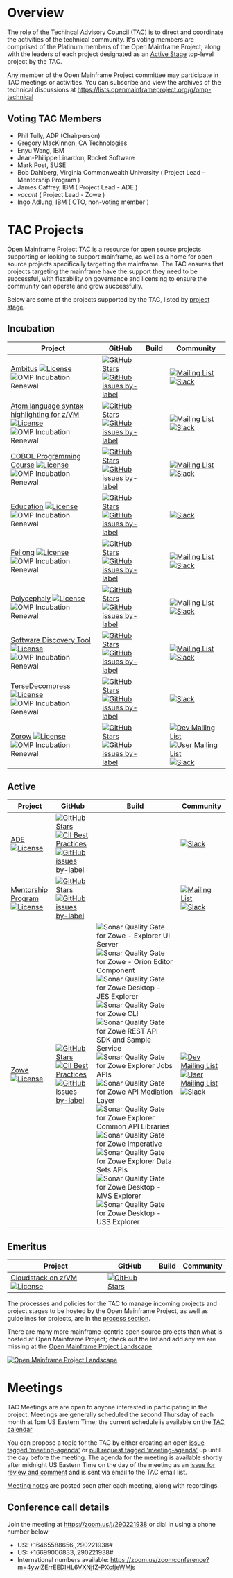 # Overview

The role of the Techincal Advisory Council (TAC) is to direct and coordinate the activities of the technical community. It's voting members are comprised of the Platinum members of the Open Mainframe Project, along with the leaders of each project designated as an [Active Stage](process/project_stages.md#active-stage) top-level project by the TAC.

Any member of the Open Mainframe Project committee may participate in TAC meetings or activities. You can subscribe and view the archives of the technical discussions at https://lists.openmainframeproject.org/g/omp-technical

## Voting TAC Members

  * Phil Tully, ADP (Chairperson)
  * Gregory MacKinnon, CA Technologies
  * Enyu Wang, IBM
  * Jean-Philippe Linardon, Rocket Software
  * Mark Post, SUSE
  * Bob Dahlberg, Virginia Commonwealth University ( Project Lead - Mentorship Program )
  * James Caffrey, IBM ( Project Lead - ADE )
  * _vacant_ ( Project Lead - Zowe )
  * Ingo Adlung, IBM ( CTO, non-voting member )

# TAC Projects

Open Mainframe Project TAC is a resource for open source projects supporting or looking to support mainframe, as well as a home for open source projects specifically targetting the mainframe. The TAC ensures that projects targeting the mainframe have the support they need to be successful, with flexability on governance and licensing to ensure the community can operate and grow successfully.

Below are some of the projects supported by the TAC, listed by [project stage](process/project_stages.md).

## Incubation

| Project | GitHub | Build | Community |
|--|--|--|--|
| [Ambitus](https://github.com/ambitus) [![License](https://img.shields.io/github/license/ambitus/ambitus)](https://github.com/ambitus/ambitus/blob/master/LICENSE) ![OMP Incubation Renewal](https://img.shields.io/badge/OMP%20Incubation%20Renewal%20Date-2020--09--01-informational) | [![GitHub Stars](https://img.shields.io/github/stars/ambitus/ambitus)](https://github.com/ambitus/ambitus) <!-- [![CII Best Practices](https://bestpractices.coreinfrastructure.org/projects/2837/badge)](https://bestpractices.coreinfrastructure.org/projects/2837) --> [![GitHub issues by-label](https://img.shields.io/github/issues/ambitus/ambitus/good%20first%20issue)](https://github.com/ambitus/ambitus/issues?q=is%3Aissue+is%3Aopen+label%3A%22good+first+issue%22) | | [![Mailing List](https://img.shields.io/badge/mailing%20list-subscribe-blue)](https://lists.openmainframeproject.org/g/ambitus-discussion) [![Slack](https://img.shields.io/badge/Slack-%23ambitus-lightgrey)](https://slack.openmainframeproject.org)
| [Atom language syntax highlighting for z/VM](https://atom.io/users/openmainframeproject) [![License](https://img.shields.io/github/license/openmainframeproject/atompkg-language-zvm-asm)](https://github.com/openmainframeproject/atompkg-language-zvm-asm/blob/master/LICENSE) ![OMP Incubation Renewal](https://img.shields.io/badge/OMP%20Incubation%20Renewal%20Date-2020--01--01-informational)| [![GitHub Stars](https://img.shields.io/github/stars/openmainframeproject/atompkg-language-zvm-asm)](https://github.com/openmainframeproject/atompkg-language-zvm-asm) <!--[![CII Best Practices](https://bestpractices.coreinfrastructure.org/projects/2837/badge)](https://bestpractices.coreinfrastructure.org/projects/2837)--> [![GitHub issues by-label](https://img.shields.io/github/issues/openmainframeproject/atompkg-language-zvm-asm/good%20first%20issue)](https://github.com/openmainframeproject/atompkg-language-zvm-asm/issues?q=is%3Aissue+is%3Aopen+label%3A%22good+first+issue%22) | | [![Mailing List](https://img.shields.io/badge/mailing%20list-subscribe-blue)](https://lists.openmainframeproject.org/g/ambitus-discussion)  [![Slack](https://img.shields.io/badge/Slack-%23atomplugins-lightgrey)](https://slack.openmainframeproject.org)
| [COBOL Programming Course](https://github.com/openmainframeproject/cobol-programming-course) [![License](https://img.shields.io/github/license/openmainframeproject/cobol-programming-course)](https://github.com/openmainframeproject/cobol-programming-course/blob/master/LICENSE) ![OMP Incubation Renewal](https://img.shields.io/badge/OMP%20Incubation%20Renewal%20Date-2021--04--09-informational) | [![GitHub Stars](https://img.shields.io/github/stars/openmainframeproject/cobol-programming-course)](https://github.com/openmainframeproject/cobol-programming-course) <!--[![CII Best Practices](https://bestpractices.coreinfrastructure.org/projects/2837/badge)](https://bestpractices.coreinfrastructure.org/projects/2837)--> [![GitHub issues by-label](https://img.shields.io/github/issues/openmainframeproject/cobol-programming-course/good%20first%20issue)](https://github.com/openmainframeproject/cobol-programming-course/issues?q=is%3Aissue+is%3Aopen+label%3A%22good+first+issue%22) | | [![Mailing List](https://img.shields.io/badge/mailing%20list-subscribe-blue)](https://lists.openmainframeproject.org/g/cobol-course-discussion) [![Slack](https://img.shields.io/badge/Slack-%23cobol--programming--course-lightgrey)](https://slack.openmainframeproject.org)
| [Education](https://github.com/openmainframeproject/omp-education) [![License](https://img.shields.io/github/license/openmainframeproject/omp-education)](https://github.com/openmainframeproject/omp-education/blob/master/LICENSE) ![OMP Incubation Renewal](https://img.shields.io/badge/OMP%20Incubation%20Renewal%20Date-2020--09--20-informational) | [![GitHub Stars](https://img.shields.io/github/stars/openmainframeproject/omp-education)](https://github.com/openmainframeproject/omp-education) <!--[![CII Best Practices](https://bestpractices.coreinfrastructure.org/projects/2837/badge)](https://bestpractices.coreinfrastructure.org/projects/2837)--> [![GitHub issues by-label](https://img.shields.io/github/issues/openmainframeproject/omp-education/good%20first%20issue)](https://github.com/openmainframeproject/omp-education/issues?q=is%3Aissue+is%3Aopen+label%3A%22good+first+issue%22) | | [![Slack](https://img.shields.io/badge/Slack-%23omp--education--project-lightgrey)](https://slack.openmainframeproject.org)
| [Feilong](https://github.com/openmainframeproject/python-zvm-sdk) [![License](https://img.shields.io/github/license/openmainframeproject/python-zvm-sdk)](https://github.com/openmainframeproject/python-zvm-sdk/blob/master/LICENSE) ![OMP Incubation Renewal](https://img.shields.io/badge/OMP%20Incubation%20Renewal%20Date-2021--01--01-informational) | [![GitHub Stars](https://img.shields.io/github/stars/openmainframeproject/python-zvm-sdk)](https://github.com/openmainframeproject/python-zvm-sdk) <!--[![CII Best Practices](https://bestpractices.coreinfrastructure.org/projects/2837/badge)](https://bestpractices.coreinfrastructure.org/projects/2837)--> [![GitHub issues by-label](https://img.shields.io/github/issues/openmainframeproject/python-zvm-sdk/good%20first%20issue)](https://github.com/openmainframeproject/python-zvm-sdk/issues?q=is%3Aissue+is%3Aopen+label%3A%22good+first+issue%22) | | [![Mailing List](https://img.shields.io/badge/mailing%20list-subscribe-blue)](https://lists.openmainframeproject.org/g/feilong-discussion) [![Slack](https://img.shields.io/badge/Slack-%23feilong-lightgrey)](https://slack.openmainframeproject.org)
| [Polycephaly](https://github.com/openmainframeproject/polycephaly) [![License](https://img.shields.io/github/license/openmainframeproject/polycephaly)](https://github.com/openmainframeproject/polycephaly/blob/master/LICENSE) ![OMP Incubation Renewal](https://img.shields.io/badge/OMP%20Incubation%20Renewal%20Date-2020--09--20-informational) | [![GitHub Stars](https://img.shields.io/github/stars/openmainframeproject/polycephaly)](https://github.com/openmainframeproject/polycephaly) <!--[![CII Best Practices](https://bestpractices.coreinfrastructure.org/projects/2837/badge)](https://bestpractices.coreinfrastructure.org/projects/2837)--> [![GitHub issues by-label](https://img.shields.io/github/issues/openmainframeproject/polycephaly/good%20first%20issue)](https://github.com/openmainframeproject/polycephaly/issues?q=is%3Aissue+is%3Aopen+label%3A%22good+first+issue%22) | | [![Mailing List](https://img.shields.io/badge/mailing%20list-subscribe-blue)](https://lists.openmainframeproject.org/g/polycephaly-discussion) [![Slack](https://img.shields.io/badge/Slack-%23polycephaly-lightgrey)](https://slack.openmainframeproject.org)
| [Software Discovery Tool](https://github.com/openmainframeproject/software-discovery-tool) [![License](https://img.shields.io/github/license/openmainframeproject/software-discovery-tool)](https://github.com/openmainframeproject/software-discovery-tool/blob/master/LICENSE) ![OMP Incubation Renewal](https://img.shields.io/badge/OMP%20Incubation%20Renewal%20Date-2021--04--09-informational) | [![GitHub Stars](https://img.shields.io/github/stars/openmainframeproject/software-discovery-tool)](https://github.com/openmainframeproject/software-discovery-tool) <!--[![CII Best Practices](https://bestpractices.coreinfrastructure.org/projects/2837/badge)](https://bestpractices.coreinfrastructure.org/projects/2837)--> [![GitHub issues by-label](https://img.shields.io/github/issues/openmainframeproject/software-discovery-tool/good%20first%20issue)](https://github.com/openmainframeproject/software-discovery-tool/issues?q=is%3Aissue+is%3Aopen+label%3A%22good+first+issue%22) | | [![Mailing List](https://img.shields.io/badge/mailing%20list-subscribe-blue)](https://lists.openmainframeproject.org/g/software-discovery-tool-discussion) [![Slack](https://img.shields.io/badge/Slack-%23software--discovery--tool-lightgrey)](https://slack.openmainframeproject.org)
| [TerseDecompress](https://github.com/openmainframeproject/tersedecompress) [![License](https://img.shields.io/github/license/openmainframeproject/tersedecompress)](https://github.com/openmainframeproject/tersedecompress/blob/master/LICENSE) ![OMP Incubation Renewal](https://img.shields.io/badge/OMP%20Incubation%20Renewal%20Date-2020--01--01-informational) | [![GitHub Stars](https://img.shields.io/github/stars/openmainframeproject/tersedecompress)](https://github.com/openmainframeproject/tersedecompress) <!--[![CII Best Practices](https://bestpractices.coreinfrastructure.org/projects/2837/badge)](https://bestpractices.coreinfrastructure.org/projects/2837)--> [![GitHub issues by-label](https://img.shields.io/github/issues/openmainframeproject/tersedecompress/good%20first%20issue)](https://github.com/openmainframeproject/tersedecompress/issues?q=is%3Aissue+is%3Aopen+label%3A%22good+first+issue%22) | | [![Slack](https://img.shields.io/badge/Slack-%23tersedecompress-lightgrey)](https://slack.openmainframeproject.org)
| [Zorow](https://github.com/openmainframeproject/zorow) [![License](https://img.shields.io/github/license/openmainframeproject/zorow)](https://github.com/openmainframeproject/zorow/blob/master/LICENSE) ![OMP Incubation Renewal](https://img.shields.io/badge/OMP%20Incubation%20Renewal%20Date-2021--07--09-informational) | [![GitHub Stars](https://img.shields.io/github/stars/openmainframeproject/zorow)](https://github.com/openmainframeproject/zorow) <!--[![CII Best Practices](https://bestpractices.coreinfrastructure.org/projects/2837/badge)](https://bestpractices.coreinfrastructure.org/projects/2837)--> [![GitHub issues by-label](https://img.shields.io/github/issues/openmainframeproject/zorow/good%20first%20issue)](https://github.com/openmainframeproject/zorow/issues?q=is%3Aissue+is%3Aopen+label%3A%22good+first+issue%22) | | [![Dev Mailing List](https://img.shields.io/badge/dev%20mailing%20list-subscribe-blue)](https://lists.openmainframeproject.org/g/zorow-dev) [![User Mailing List](https://img.shields.io/badge/user%20mailing%20list-subscribe-blue)](https://lists.openmainframeproject.org/g/zorow-user) [![Slack](https://img.shields.io/badge/Slack-%23zorow-lightgrey)](https://slack.openmainframeproject.org)

## Active

| Project | GitHub | Build | Community |
|--|--|--|--|
| [ADE](https://github.com/openmainframeproject/ade) [![License](https://img.shields.io/github/license/openmainframeproject/ade)](https://github.com/openmainframeproject/ade/blob/master/LICENSE) | [![GitHub Stars](https://img.shields.io/github/stars/openmainframeproject/ade)](https://github.com/openmainframeproject/ade) [![CII Best Practices](https://bestpractices.coreinfrastructure.org/projects/378/badge)](https://bestpractices.coreinfrastructure.org/projects/378) [![GitHub issues by-label](https://img.shields.io/github/issues/openmainframeproject/ade/good%20first%20issue)](https://github.com/openmainframeproject/ade/issues?q=is%3Aissue+is%3Aopen+label%3A%22good+first+issue%22) | | [![Slack](https://img.shields.io/badge/Slack-%23ade-lightgrey)](https://slack.openmainframeproject.org)
| [Mentorship Program](https://github.com/openmainframeproject-internship) [![License](https://img.shields.io/github/license/openmainframeproject-internship/resources)](https://github.com/openmainframeproject-internship/resources/blob/master/LICENSE) | [![GitHub Stars](https://img.shields.io/github/stars/openmainframeproject-internship/resources)](https://github.com/openmainframeproject-internship/resources) <!-- [![CII Best Practices](https://bestpractices.coreinfrastructure.org/projects/2837/badge)](https://bestpractices.coreinfrastructure.org/projects/2837) --> [![GitHub issues by-label](https://img.shields.io/github/issues/openmainframeproject-internship/resources/good%20first%20issue)](https://github.com/openmainframeproject-internship/resources/issues?q=is%3Aissue+is%3Aopen+label%3A%22good+first+issue%22) | | [![Mailing List](https://img.shields.io/badge/mailing%20list-subscribe-blue)](https://lists.openmainframeproject.org/g/omp-mentorship) [![Slack](https://img.shields.io/badge/Slack-%23mentorship-lightgrey)](https://slack.openmainframeproject.org)
| [Zowe](https://github.com/zowe) [![License](https://img.shields.io/github/license/zowe/api-layer)](https://github.com/zowe/api-layer/blob/master/LICENSE) | [![GitHub Stars](https://img.shields.io/github/stars/zowe/api-layer)](https://github.com/zowe/api-layer) [![CII Best Practices](https://bestpractices.coreinfrastructure.org/projects/2226/badge)](https://bestpractices.coreinfrastructure.org/projects/2226) [![GitHub issues by-label](https://img.shields.io/github/issues/zowe/api-layer/good%20first%20issue)](https://github.com/zowe/api-layer/issues?q=is%3Aissue+is%3Aopen+label%3A%22good+first+issue%22) | ![Sonar Quality Gate for Zowe - Explorer UI Server](https://img.shields.io/sonar/quality_gate/zowe_explorer-ui-server?label=Zowe%20-%20Explorer%20UI%20Server%20quality%20gate&server=https%3A%2F%2Fsonarcloud.io) ![Sonar Quality Gate for Zowe - Orion Editor Component](https://img.shields.io/sonar/quality_gate/zowe_orion-editor-component?label=Zowe%20-%20Orion%20Editor%20Component%20quality%20gate&server=https%3A%2F%2Fsonarcloud.io) ![Sonar Quality Gate for Zowe Desktop - JES Explorer](https://img.shields.io/sonar/quality_gate/zowe_explorer-jes?label=Zowe%20Desktop%20-%20JES%20Explorer%20quality%20gate&server=https%3A%2F%2Fsonarcloud.io) ![Sonar Quality Gate for Zowe CLI](https://img.shields.io/sonar/quality_gate/zowe_zowe-cli?label=Zowe%20CLI%20quality%20gate&server=https%3A%2F%2Fsonarcloud.io) ![Sonar Quality Gate for Zowe REST API SDK and Sample Service](https://img.shields.io/sonar/quality_gate/zowe_sample-spring-boot-api-service?label=Zowe%20REST%20API%20SDK%20and%20Sample%20Service%20quality%20gate&server=https%3A%2F%2Fsonarcloud.io) ![Sonar Quality Gate for Zowe Explorer Jobs APIs](https://img.shields.io/sonar/quality_gate/zowe_jobs?label=Zowe%20-%20Explorer%20Jobs%20APIs%20quality%20gate&server=https%3A%2F%2Fsonarcloud.io) ![Sonar Quality Gate for Zowe API Mediation Layer](https://img.shields.io/sonar/quality_gate/zowe_api-layer?label=Zowe%20API%20Mediation%20Layer%20quality%20gate&server=https%3A%2F%2Fsonarcloud.io) ![Sonar Quality Gate for Zowe Explorer Common API Libraries](https://img.shields.io/sonar/quality_gate/zowe_explorer-api-common?label=Zowe%20Explorer%20Common%20API%20Libraries%20quality%20gate&server=https%3A%2F%2Fsonarcloud.io) ![Sonar Quality Gate for Zowe Imperative](https://img.shields.io/sonar/quality_gate/zowe_imperative?label=Zowe%20Imperative%20quality%20gate&server=https%3A%2F%2Fsonarcloud.io) ![Sonar Quality Gate for Zowe Explorer Data Sets APIs](https://img.shields.io/sonar/quality_gate/zowe_data-sets?label=Zowe%20Explorer%20Data%20Sets%20APIs%20quality%20gate&server=https%3A%2F%2Fsonarcloud.io) ![Sonar Quality Gate for Zowe Desktop - MVS Explorer](https://img.shields.io/sonar/quality_gate/zowe_explorer-mvs?label=Zowe%20Desktop%20-%20MVS%20Explorer%20quality%20gate&server=https%3A%2F%2Fsonarcloud.io) ![Sonar Quality Gate for Zowe Desktop - USS Explorer](https://img.shields.io/sonar/quality_gate/zowe_explorer-uss?label=Zowe%20Desktop%20-%20USS%20Explorer%20quality%20gate&server=https%3A%2F%2Fsonarcloud.io) | [![Dev Mailing List](https://img.shields.io/badge/dev%20mailing%20list-subscribe-blue)](https://lists.openmainframeproject.org/g/zowe-dev) [![User Mailing List](https://img.shields.io/badge/user%20mailing%20list-subscribe-blue)](https://lists.openmainframeproject.org/g/zowe-user) [![Slack](https://img.shields.io/badge/Slack-%23zowe--dev-lightgrey)](https://slack.openmainframeproject.org)

## Emeritus

| Project | GitHub | Build | Community |
|--|--|--|--|
| [Cloudstack on z/VM](https://github.com/openmainframeproject/cloudstack-wg) [![License](https://img.shields.io/github/license/openmainframeproject/cloudstack-wg)](https://github.com/openmainframeproject/cloudstack-wg/blob/master/LICENSE) | [![GitHub Stars](https://img.shields.io/github/stars/openmainframeproject/cloudstack-wg)](https://github.com/openmainframeproject/cloudstack-wg) | | 

The processes and policies for the TAC to manage incoming projects and project stages to be hosted by the Open Mainframe Project, as well as guidelines for projects, are in the [process section](process).

There are many more mainframe-centric open source projects than what is hosted at Open Mainframe Project; check out the list and add any we are missing at the [Open Mainframe Project Landscape](https://landscape.openmainframeproject.org)

[![Open Mainframe Project Landscape](https://landscape.openmainframeproject.org/images/landscape.png)](https://landscape.openmainframeproject.org)

# Meetings

TAC Meetings are are open to anyone interested in participating in the project. Meetings are generally scheduled the second Thursday of each month at 1pm US Eastern Time; the current schedule is available on the [TAC calendar](https://lists.openmainframeproject.org/g/omp-technical/calendar)

You can propose a topic for the TAC by either creating an open [issue tagged 'meeting-agenda'](https://github.com/openmainframeproject/tac/lissues/new?labels=meeting-agenda) or [pull request tagged 'meeting-agenda'](https://github.com/openmainframeproject/tac/lpulls?q=label%3Ameeting-agenda) up until the day before the meeting. The agenda for the meeting is available shortly after midnight US Eastern Time on the day of the meeting as an [issue for review and comment](https://github.com/openmainframeproject/tac/labels/meeting) and is sent via email to the TAC email list.

[Meeting notes](/meetings) are posted soon after each meeting, along with recordings.

## Conference call details

Join the meeting at https://zoom.us/j/290221938 or dial in using a phone number below

* US: +16465588656,,290221938#
* US: +16699006833,,290221938#
* International numbers available: https://zoom.us/zoomconference?m=4ywiZErrEEDIHL6VXNjfZ-PXcfjeWMjs
